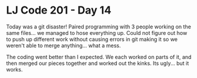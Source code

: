 # LJ Code 201 - Day 14

Today was a git disaster!  Paired programming with 3 people working on the same files... we managed to hose everything up.  Could not figure out how to push up different work without causing errors in git making it so we weren't able to merge anything... what a mess.

The coding went better than I expected. We each worked on parts of it, and then merged our pieces together and worked out the kinks.  Its ugly... but it works.
